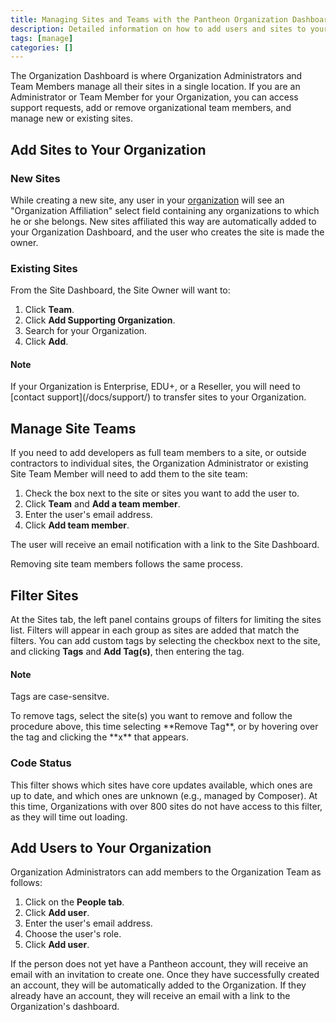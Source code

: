 ```yaml
---
title: Managing Sites and Teams with the Pantheon Organization Dashboard
description: Detailed information on how to add users and sites to your organization.
tags: [manage]
categories: []
---
```

The Organization Dashboard is where Organization Administrators and Team Members manage all their sites in a single location. If you are an Administrator or Team Member for your Organization, you can access support requests, add or remove organizational team members, and manage new or existing sites.

## Add Sites to Your Organization

### New Sites

While creating a new site, any user in your [organization](/docs/organizations/) will see an "Organization Affiliation" select field containing any organizations to which he or she belongs. New sites affiliated this way are automatically added to your Organization Dashboard, and the user who creates the site is made the owner.

### Existing Sites

From the Site Dashboard, the Site Owner will want to:

1. Click **Team**.
2. Click **Add Supporting Organization**.
3. Search for your Organization.
4. Click **Add**.

<div class="alert alert-info" role="alert">
<h4 class="info">Note</h4><p markdown="1"> If your Organization is Enterprise, EDU+, or a Reseller, you will need to [contact support](/docs/support/) to transfer sites to your Organization.</p>
</div>


## Manage Site Teams
If you need to add developers as full team members to a site, or outside contractors to individual sites, the Organization Administrator or existing Site Team Member will need to add them to the site team:

1. Check the box next to the site or sites you want to add the user to.
2. Click **Team** and **Add a team member**.
3. Enter the user's email address.
4. Click **Add team member**.

The user will receive an email notification with a link to the Site Dashboard.

Removing site team members follows the same process.


## Filter Sites

At the Sites tab, the left panel contains groups of filters for limiting the sites list. Filters will appear in each group as sites are added that match the filters. You can add custom tags by selecting the checkbox next to the site, and clicking **Tags** and **Add Tag(s)**, then entering the tag.

<div class="alert alert-info" role="alert">
<h4 class="info">Note</h4>
<p>Tags are case-sensitve.
</p>
</div>
To remove tags, select the site(s) you want to remove and follow the procedure above, this time selecting **Remove Tag**, or by hovering over the tag and clicking the **x** that appears.

### Code Status
This filter shows which sites have core updates available, which ones are up to date, and which ones are unknown (e.g., managed by Composer). At this time, Organizations with over 800 sites do not have access to this filter, as they will time out loading.

## Add Users to Your Organization

Organization Administrators can add members to the Organization Team as follows:

1. Click on the **People tab**.
2. Click **Add user**.
3. Enter the user's email address.
4. Choose the user's role.
5. Click **Add user**.

If the person does not yet have a Pantheon account, they will receive an email with an invitation to create one. Once they have successfully created an account, they will be automatically added to the Organization. If they already have an account, they will receive an email with a link to the Organization's dashboard.
